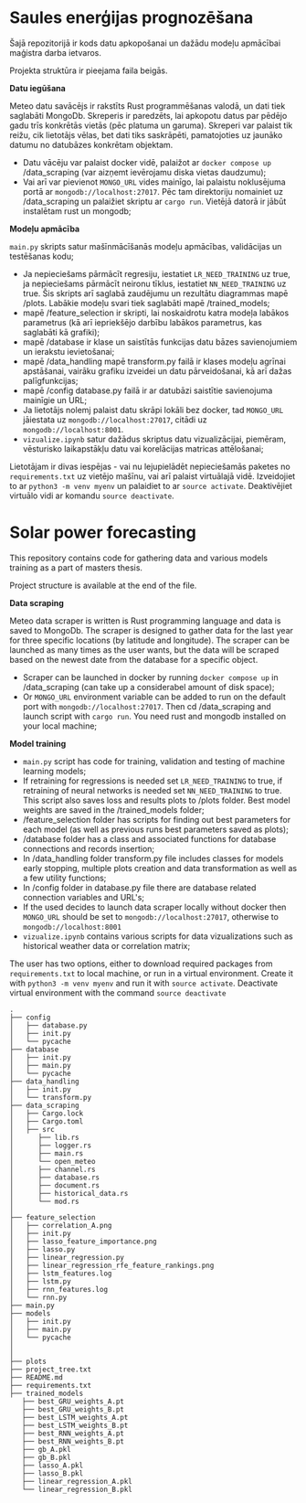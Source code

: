 # Saules enerģijas prognozēšana

Šajā repozitorijā ir kods datu apkopošanai un dažādu modeļu apmācībai maģistra darba ietvaros.

Projekta struktūra ir pieejama faila beigās.

**Datu iegūšana**

Meteo datu savācējs ir rakstīts Rust programmēšanas valodā, un dati tiek saglabāti MongoDb. Skreperis ir paredzēts, lai apkopotu datus par pēdējo gadu trīs konkrētās vietās (pēc platuma un garuma). Skreperi var palaist tik reižu, cik lietotājs vēlas, bet dati tiks saskrāpēti, pamatojoties uz jaunāko datumu no datubāzes konkrētam objektam.

- Datu vācēju var palaist docker vidē, palaižot ar `docker compose up` /data_scraping (var aizņemt ievērojamu diska vietas daudzumu);
- Vai arī var pievienot `MONGO_URL` vides mainīgo, lai palaistu noklusējuma portā ar `mongodb://localhost:27017`. Pēc tam direktoriju nomainiet uz /data_scraping un palaižiet skriptu ar `cargo run`. Vietējā datorā ir jābūt instalētam rust un mongodb;

**Modeļu apmācība**

`main.py` skripts satur mašīnmācīšanās modeļu apmācības, validācijas un testēšanas kodu;

- Ja nepieciešams pārmācīt regresiju, iestatiet `LR_NEED_TRAINING` uz true, ja nepieciešams pārmācīt neironu tīklus, iestatiet `NN_NEED_TRAINING` uz true. Šis skripts arī saglabā zaudējumu un rezultātu diagrammas mapē /plots. Labākie modeļu svari tiek saglabāti mapē /trained_models;
- mapē /feature_selection ir skripti, lai noskaidrotu katra modeļa labākos parametrus (kā arī iepriekšējo darbību labākos parametrus, kas saglabāti kā grafiki);
- mapē /database ir klase un saistītās funkcijas datu bāzes savienojumiem un ierakstu ievietošanai;
- mapē /data_handling mapē transform.py failā ir klases modeļu agrīnai apstāšanai, vairāku grafiku izveidei un datu pārveidošanai, kā arī dažas palīgfunkcijas;
- mapē /config database.py failā ir ar datubāzi saistītie savienojuma mainīgie un URL;
- Ja lietotājs nolemj palaist datu skrāpi lokāli bez docker, tad `MONGO_URL` jāiestata uz `mongodb://localhost:27017`, citādi uz `mongodb://localhost:8001`.
- `vizualize.ipynb` satur dažādus skriptus datu vizualizācijai, piemēram, vēsturisko laikapstākļu datu vai korelācijas matricas attēlošanai;

Lietotājam ir divas iespējas - vai nu lejupielādēt nepieciešamās paketes no `requirements.txt` uz vietējo mašīnu, vai arī palaist virtuālajā vidē. Izveidojiet to ar `python3 -m venv myenv` un palaidiet to ar `source activate`.
Deaktivējiet virtuālo vidi ar komandu `source deactivate`.

# Solar power forecasting

This repository contains code for gathering data and various models training as a part of masters thesis.

Project structure is available at the end of the file.

**Data scraping**

Meteo data scraper is written is Rust programming language and data is saved to MongoDb. The scraper is designed to gather data for the last year for three specific locations (by latitude and longitude). The scraper can be launched as many times as the user wants, but the data will be scraped based on the newest date from the database for a specific object.

- Scraper can be launched in docker by running `docker compose up` in /data_scraping (can take up a considerabel amount of disk space);
- Or `MONGO_URL` environment variable can be added to run on the default port with `mongodb://localhost:27017`. Then cd /data_scraping and launch script with `cargo run`. You need rust and mongodb installed on your local machine;

**Model training**

- `main.py` script has code for training, validation and testing of machine learning models;
- If retraining for regressions is needed set `LR_NEED_TRAINING` to true, if retraining of neural networks is needed set `NN_NEED_TRAINING` to true. This script also saves loss and results plots to /plots folder. Best model weights are saved in the /trained_models folder;
- /feature_selection folder has scripts for finding out best parameters for each model (as well as previous runs best parameters saved as plots);
- /database folder has a class and associated functions for database connections and records insertion;
- In /data_handling folder transform.py file includes classes for models early stopping, multiple plots creation and data transformation as well as a few utility functions;
- In /config folder in database.py file there are database related connection variables and URL's;
- If the used decides to launch data scraper locally without docker then `MONGO_URL` should be set to `mongodb://localhost:27017`, otherwise to `mongodb://localhost:8001`
- `vizualize.ipynb` contains various scripts for data vizualizations such as historical weather data or correlation matrix;

The user has two options, either to download required packages from `requirements.txt` to local machine, or run in a virtual environment. Create it with `python3 -m venv myenv` and run it with `source activate`.
Deactivate virtual environment with the command `source deactivate`

```
.
├── config
│   ├── database.py
│   ├── init.py
│   └── pycache
├── database
│   ├── init.py
│   ├── main.py
│   └── pycache
├── data_handling
│   ├── init.py
│   └── transform.py
├── data_scraping
│   ├── Cargo.lock
│   ├── Cargo.toml
│   ├── src
│      ├── lib.rs
│      ├── logger.rs
│      ├── main.rs
│      └── open_meteo
│      ├── channel.rs
│      ├── database.rs
│      ├── document.rs
│      ├── historical_data.rs
│      └── mod.rs
│  
├── feature_selection
│   ├── correlation_A.png
│   ├── init.py
│   ├── lasso_feature_importance.png
│   ├── lasso.py
│   ├── linear_regression.py
│   ├── linear_regression_rfe_feature_rankings.png
│   ├── lstm_features.log
│   ├── lstm.py
│   ├── rnn_features.log
│   └── rnn.py
├── main.py
├── models
│   ├── init.py
│   ├── main.py
│   └── pycache
│  
│  
├── plots
├── project_tree.txt
├── README.md
├── requirements.txt
├── trained_models
   ├── best_GRU_weights_A.pt
   ├── best_GRU_weights_B.pt
   ├── best_LSTM_weights_A.pt
   ├── best_LSTM_weights_B.pt
   ├── best_RNN_weights_A.pt
   ├── best_RNN_weights_B.pt
   ├── gb_A.pkl
   ├── gb_B.pkl
   ├── lasso_A.pkl
   ├── lasso_B.pkl
   ├── linear_regression_A.pkl
   └── linear_regression_B.pkl
```
